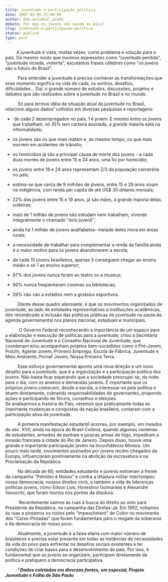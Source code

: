 ```yaml
---
title: Juventude e participação política
date: 2007-03-05 21:00:00
author: dep.estadual.prado
debate: Por que os jovens não ouvem os pais?
slug: juventude-e-participacao-politica
status: publish 
type: post
---
```


  
  
         A juventude é vista, muitas vezes, como problema e solução para o país. Do mesmo modo que ouvimos expressões como "juventude perdida", "juventude viciada, violenta", escutamos frases célebres como "os jovens são o futuro do Brasil".  
  
  
          Para entender a juventude é preciso conhecer as transformações que esse momento significa na vida de cada, os sonhos, desafios, dificuldades... Daí, o grande número de estudos, discussões, projetos e debates que são realizados sobre a juventude no Brasil e no mundo.  
  
  
          Só para termos idéia da situação atual da juventude no Brasil, relaciono alguns dados¹ colhidos em diversas pesquisas e reportagens:  
  
  
-  de cada 2 desempregados no país, 1 é jovem. E mesmo entre os jovens que trabalham, só 35% tem carteira assinada, a grande maioria está na informalidade;   
  
  
- os jovens são os que mais matam e, ao mesmo tempo, os que mais morrem em acidentes de trânsito;  
  
  
- os homicídios já são a principal causa de morte dos jovens - a cada duas mortes de jovens entre 15 e 24 anos, uma foi por homicídio;  
  
  
- os jovens entre 18 e 24 anos representam 2/3 da população carcerária no país;  
  
  
- estima-se que cerca de 9 milhões de jovens, entre 15 e 29 anos vivam na indigência, com renda per capita de até US$ 30 dólares mensais;  
  
  
- 22% das jovens entre 15 e 19 anos, já são mães, a grande maioria delas, solteiras;  
  
  
- mais de 1 milhão de jovens não estudam nem trabalham, vivendo integralmente o chamado "ócio juvenil";  
  
  
- ainda há 1 milhão de jovens analfabetos- metade deles mora em áreas rurais;  
  
  
- a necessidade de trabalhar para complementar a renda da família ainda é o maior motivo para os jovens abandonarem a escola;  
  
  
- de cada 15 jovens brasileiros, apenas 5 conseguem chegar ao ensino médio e só 1 ao ensino superior;  
  
  
- 87% dos jovens nunca foram ao teatro ou a museus;  
  
  
- 60% nunca freqüentaram cinemas ou bibliotecas;  
  
  
- 59% não vão a estádios nem a ginásios esportivos.  
  
  
          Diante desse quadro alarmante, é que os movimentos organizados de juventude, ao lado de entidades representativas e instituições acadêmicas, têm reivindicado a inclusão das políticas públicas de juventude na pauta da agenda governamental nos planos nacional, estaduais e municipais.  
  
  
           O Governo Federal reconhecendo a importância de um espaço para a elaboração e execução de políticas para a juventude, criou a Secretaria Nacional de Juventude e o Conselho Nacional de Juventude, que coordenam e/ou acompanham projetos bem-sucedidos como o Pró-Jovem, ProUni, Agente Jovem, Primeiro Emprego, Escola de Fábrica, Juventude e Meio Ambiente, Pornaf Jovem, Nossa Primeira Terra.  
  
  
          Esse esforço governamental aponta uma nova direção e um novo desafio para a juventude, que é a organização e a participação política dos jovens. Não basta ficar esperando que a sociedade preocupe-se, da noite para o dia, com os anseios e demandas juvenis. É importante que os próprios jovens comecem, desde a escola, a interessar-se pela política e atuem diretamente, cobrando responsabilidades de governantes, propondo ações e participando de fóruns, conselhos e eleições.  
Se analisarmos a história do País, veremos que praticamente todas as importante mudanças e conquistas da nação brasileira, contaram com a participação ativa da juventude.  
  
  
          A primeira manifestação estudantil ocorreu, por exemplo, em meados do séc. XVII, ainda na época do Brasil Colônia, quando algumas centenas de estudantes, armados de punhais e poucas armas de fogo, impediram a invasão francesa à cidade do Rio de Janeiro. Depois disso, houve uma grande e importante participação jovem na Inconfidência Mineira. Um pouco mais tarde, movimentos assinados por jovens recém-chegados da Europa, influenciaram positivamente na abolição da escravatura e na Proclamação da República.  
  
  
          Na década de 60, entidades estudantis e juvenis estiveram à frente da campanha "Petróleo é Nosso" e contra a ditadura militar interrompeu nossa democracia, nossos direitos civis, e também a vida de lideranças políticas jovens, como Edson Luís, Honestino Guimarães e Alexandre Vanucchi, que foram mortos nos porões da ditadura.  
  
  
           Recentemente saímos às ruas à busca do direito ao voto para Presidente da República, na campanha das Diretas-Já. Em 1992, voltamos às ruas e pintamos os rostos pelo "impeachment" de Collor no movimento dos "Caras-Pintadas" que foram fundamentais para o resgate da soberania e da democracia do nosso povo.  
  
  
          Atualmente, a juventude é a faixa etária com maior número de brasileiros e precisa estar presente em todas as instâncias de necessidades da vida do povo para enfrentar os desafios sociais existentes e ter condições de criar bases para o desenvolvimento do país. Por isso, é fundamental que os jovens se organizem, participem diretamente da política e pratiquem a democracia participativa.   
  
  
          ***¹ Dados coletados em diversas fontes, em especial, Projeto Juventude e Folha de São Paulo*** 


